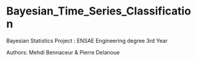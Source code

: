 # Bayesian_Time_Series_Classification
Bayesian Statistics Project : ENSAE Engineering degree 3rd Year 

Authors: Mehdi Bennaceur & Pierre Delanoue
